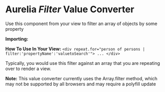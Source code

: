 # Aurelia *Filter* Value Converter

Use this component from your view to filter an array of objects by some property

**Importing:**
	<require from="converters/fileValueConverter"></require>

**How To Use In Your View:**
`<div repeat.for="person of persons | filter:'propertyName':'valuetoSearch'">
		...
	</div>`

Typically, you would use this filter against an array that you are repeating over to render a view.  

**Note:** This value converter currently uses the Array.filter method, which may not be supported by all browsers and may require a polyfill update